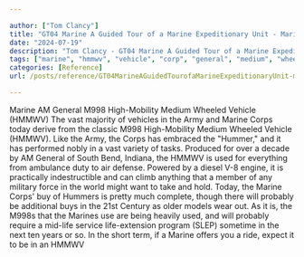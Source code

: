```yaml
---

author: ["Tom Clancy"]
title: "GT04 Marine A Guided Tour of a Marine Expeditionary Unit - Marine_split_078.html"
date: "2024-07-19"
description: "Tom Clancy - GT04 Marine A Guided Tour of a Marine Expeditionary Unit"
tags: ["marine", "hmmwv", "vehicle", "corp", "general", "medium", "wheeled", "vast", "army", "today", "hummer", "used", "buy", "probably", "majority", "derive", "classic", "like", "embraced", "performed", "nobly", "variety", "task", "produced", "decade"]
categories: [Reference]
url: /posts/reference/GT04MarineAGuidedTourofaMarineExpeditionaryUnit-marinesplit078html

---
```



Marine
AM General M998 High-Mobility Medium Wheeled Vehicle (HMMWV)
The vast majority of vehicles in the Army and Marine Corps today derive from the classic M998 High-Mobility Medium Wheeled Vehicle (HMMWV). Like the Army, the Corps has embraced the "Hummer," and it has performed nobly in a vast variety of tasks. Produced for over a decade by AM General of South Bend, Indiana, the HMMWV is used for everything from ambulance duty to air defense. Powered by a diesel V-8 engine, it is practically indestructible and can climb anything that a member of any military force in the world might want to take and hold. Today, the Marine Corps' buy of Hummers is pretty much complete, though there will probably be additional buys in the 21st Century as older models wear out. As it is, the M998s that the Marines use are being heavily used, and will probably require a mid-life service life-extension program (SLEP) sometime in the next ten years or so. In the short term, if a Marine offers you a ride, expect it to be in an HMMWV
